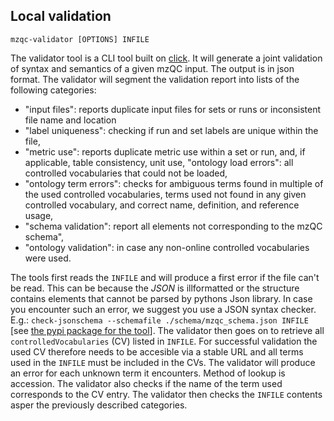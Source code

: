 ## Local validation
```
mzqc-validator [OPTIONS] INFILE
```
The validator tool is a CLI tool built on [click](https://click.palletsprojects.com/).
It will generate a joint validation of syntax and semantics of a given mzQC input.
The output is in json format. 
The validator will segment the validation report into lists of the following categories:
- "input files": reports duplicate input files for sets or runs or inconsistent file name and location
- "label uniqueness": checking if run and set labels are unique within the file,
- "metric use": reports duplicate metric use within a set or run, and, if applicable, table consistency, unit use, 
    "ontology load errors": all controlled vocabularies that could not be loaded,
- "ontology term errors": checks for ambiguous terms found in multiple of the used controlled vocabularies, terms used not found in any given controlled vocabulary, and correct name, definition, and reference usage,
- "schema validation": report all elements not corresponding to the mzQC schema",
- "ontology validation": in case any non-online controlled vocabularies were used.

The tools first reads the `INFILE` and will produce a first error if the file can't be read. 
This can be because the *JSON* is illformatted or the structure contains elements that cannot be parsed by pythons Json library.
In case you encounter such an error, we suggest you use a JSON syntax checker. 
E.g.: `check-jsonschema --schemafile ./schema/mzqc_schema.json INFILE`  [see [the pypi package for the tool](https://pypi.org/project/check-jsonschema/)].
The validator then goes on to retrieve all `controlledVocabularies` (CV) listed in `INFILE`. 
For successful validation the used CV therefore needs to be accesible via a stable URL and all terms used in the `INFILE` must be included in the CVs.
The validator will produce an error for each unknown term it encounters. 
Method of lookup is accession.
The validator also checks if the name of the term used corresponds to the CV entry.
The validator then checks the `INFILE` contents asper the previously described categories.